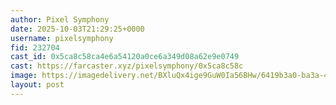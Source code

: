 ```yaml
---
author: Pixel Symphony
date: 2025-10-03T21:29:25+0000
username: pixelsymphony
fid: 232704
cast_id: 0x5ca8c58ca4e6a54120a0ce6a349d08a62e9e0749
cast: https://farcaster.xyz/pixelsymphony/0x5ca8c58c
image: https://imagedelivery.net/BXluQx4ige9GuW0Ia56BHw/6419b3a0-ba3a-4ecb-abce-7cca0cc5e500/original
layout: post
---
```

  

<img src='https://imagedelivery.net/BXluQx4ige9GuW0Ia56BHw/6419b3a0-ba3a-4ecb-abce-7cca0cc5e500/original' alt='' referrerpolicy='no-referrer'/>